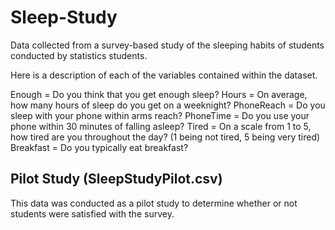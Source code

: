 # Sleep-Study
Data collected from a survey-based study of the sleeping habits of students conducted by statistics students.

Here is a description of each of the variables contained within the dataset.

Enough = Do you think that you get enough sleep?
Hours = On average, how many hours of sleep do you get on a weeknight?
PhoneReach = Do you sleep with your phone within arms reach?
PhoneTime = Do you use your phone within 30 minutes of falling asleep?
Tired = On a scale from 1 to 5, how tired are you throughout the day? (1 being not tired, 5 being very tired)
Breakfast = Do you typically eat breakfast?

## Pilot Study (SleepStudyPilot.csv)
This data was conducted as a pilot study to determine whether or not students were satisfied with the survey.
